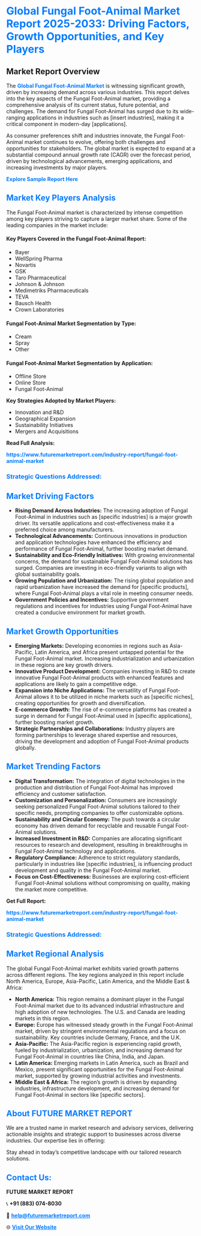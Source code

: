 <h1 style="color: #007BFF;">Global Fungal Foot-Animal Market Report 2025-2033: Driving Factors, Growth Opportunities, and Key Players</h1>

<section id="overview">
<h2>Market Report Overview</h2>
<p>The <a href="https://www.futuremarketreport.com/industry-report/fungal-foot-animal-market" style="color: #007BFF; text-decoration: none;"><strong>Global Fungal Foot-Animal Market</strong></a> is witnessing significant growth, driven by increasing demand across various industries. This report delves into the key aspects of the Fungal Foot-Animal market, providing a comprehensive analysis of its current status, future potential, and challenges. The demand for Fungal Foot-Animal has surged due to its wide-ranging applications in industries such as [insert industries], making it a critical component in modern-day [applications].</p>
<p>As consumer preferences shift and industries innovate, the Fungal Foot-Animal market continues to evolve, offering both challenges and opportunities for stakeholders. The global market is expected to expand at a substantial compound annual growth rate (CAGR) over the forecast period, driven by technological advancements, emerging applications, and increasing investments by major players.</p>
</section>

<section id="overview">
<p><a href="https://www.futuremarketreport.com/request-sample/reportId=122041" style="color: #007BFF; text-decoration: none;"><strong>Explore Sample Report Here</strong></a></p>
</section>

<section id="key-players">
<h2 style="color: #007BFF;">Market Key Players Analysis</h2>
<p>The Fungal Foot-Animal market is characterized by intense competition among key players striving to capture a larger market share. Some of the leading companies in the market include:</p>
<h4>Key Players Covered in the Fungal Foot-Animal Report:</h4>
<ul><li>Bayer</li><li>WellSpring Pharma</li><li>Novartis</li><li>GSK</li><li>Taro Pharmaceutical</li><li>Johnson &amp; Johnson</li><li>Medimetriks Pharmaceuticals</li><li>TEVA</li><li>Bausch Health</li><li>Crown Laboratories</li></ul>
<h4>Fungal Foot-Animal Market Segmentation by Type:</h4>
<ul><li>Cream</li><li>Spray</li><li>Other</li></ul>

<h4>Fungal Foot-Animal Market Segmentation by Application:</h4>
<ul><li>Offline Store</li><li>Online Store</li><li>Fungal Foot-Animal</li></ul>
<p><strong>Key Strategies Adopted by Market Players:</strong></p>
<ul>
<li>Innovation and R&D</li>
<li>Geographical Expansion</li>
<li>Sustainability Initiatives</li>
<li>Mergers and Acquisitions</li>
</ul>
</section>

<section>
<p><strong>Read Full Analysis: </strong></p><a href="https://www.futuremarketreport.com/industry-report/fungal-foot-animal-market" style="color: #007BFF; text-decoration: none;"><strong>https://www.futuremarketreport.com/industry-report/fungal-foot-animal-market</strong></a>
<h3 style="color: #007BFF;">Strategic Questions Addressed:</h3>
</section>

<section id="driving-factors">
<h2 style="color: #007BFF;">Market Driving Factors</h2>
<ul>
<li><strong>Rising Demand Across Industries:</strong> The increasing adoption of Fungal Foot-Animal in industries such as [specific industries] is a major growth driver. Its versatile applications and cost-effectiveness make it a preferred choice among manufacturers.</li>
<li><strong>Technological Advancements:</strong> Continuous innovations in production and application technologies have enhanced the efficiency and performance of Fungal Foot-Animal, further boosting market demand.</li>
<li><strong>Sustainability and Eco-Friendly Initiatives:</strong> With growing environmental concerns, the demand for sustainable Fungal Foot-Animal solutions has surged. Companies are investing in eco-friendly variants to align with global sustainability goals.</li>
<li><strong>Growing Population and Urbanization:</strong> The rising global population and rapid urbanization have increased the demand for [specific products], where Fungal Foot-Animal plays a vital role in meeting consumer needs.</li>
<li><strong>Government Policies and Incentives:</strong> Supportive government regulations and incentives for industries using Fungal Foot-Animal have created a conducive environment for market growth.</li>
</ul>
</section>

<section id="growth-opportunities">
<h2 style="color: #007BFF;">Market Growth Opportunities</h2>
<ul>
<li><strong>Emerging Markets:</strong> Developing economies in regions such as Asia-Pacific, Latin America, and Africa present untapped potential for the Fungal Foot-Animal market. Increasing industrialization and urbanization in these regions are key growth drivers.</li>
<li><strong>Innovative Product Development:</strong> Companies investing in R&D to create innovative Fungal Foot-Animal products with enhanced features and applications are likely to gain a competitive edge.</li>
<li><strong>Expansion into Niche Applications:</strong> The versatility of Fungal Foot-Animal allows it to be utilized in niche markets such as [specific niches], creating opportunities for growth and diversification.</li>
<li><strong>E-commerce Growth:</strong> The rise of e-commerce platforms has created a surge in demand for Fungal Foot-Animal used in [specific applications], further boosting market growth.</li>
<li><strong>Strategic Partnerships and Collaborations:</strong> Industry players are forming partnerships to leverage shared expertise and resources, driving the development and adoption of Fungal Foot-Animal products globally.</li>
</ul>
</section>

<section id="trending-factors">
<h2 style="color: #007BFF;">Market Trending Factors</h2>
<ul>
<li><strong>Digital Transformation:</strong> The integration of digital technologies in the production and distribution of Fungal Foot-Animal has improved efficiency and customer satisfaction.</li>
<li><strong>Customization and Personalization:</strong> Consumers are increasingly seeking personalized Fungal Foot-Animal solutions tailored to their specific needs, prompting companies to offer customizable options.</li>
<li><strong>Sustainability and Circular Economy:</strong> The push towards a circular economy has driven demand for recyclable and reusable Fungal Foot-Animal solutions.</li>
<li><strong>Increased Investment in R&D:</strong> Companies are allocating significant resources to research and development, resulting in breakthroughs in Fungal Foot-Animal technology and applications.</li>
<li><strong>Regulatory Compliance:</strong> Adherence to strict regulatory standards, particularly in industries like [specific industries], is influencing product development and quality in the Fungal Foot-Animal market.</li>
<li><strong>Focus on Cost-Effectiveness:</strong> Businesses are exploring cost-efficient Fungal Foot-Animal solutions without compromising on quality, making the market more competitive.</li>
</ul>
</section>

<section>
<p><strong>Get Full Report: </strong></p><a href="https://www.futuremarketreport.com/industry-report/fungal-foot-animal-market" style="color: #007BFF; text-decoration: none;"><strong>https://www.futuremarketreport.com/industry-report/fungal-foot-animal-market</strong></a>
<h3 style="color: #007BFF;">Strategic Questions Addressed:</h3>
</section>


<section id="regional-analysis">
<h2 style="color: #007BFF;">Market Regional Analysis</h2>
<p>The global Fungal Foot-Animal market exhibits varied growth patterns across different regions. The key regions analyzed in this report include North America, Europe, Asia-Pacific, Latin America, and the Middle East & Africa:</p>
<ul>
<li><strong>North America:</strong> This region remains a dominant player in the Fungal Foot-Animal market due to its advanced industrial infrastructure and high adoption of new technologies. The U.S. and Canada are leading markets in this region.</li>
<li><strong>Europe:</strong> Europe has witnessed steady growth in the Fungal Foot-Animal market, driven by stringent environmental regulations and a focus on sustainability. Key countries include Germany, France, and the U.K.</li>
<li><strong>Asia-Pacific:</strong> The Asia-Pacific region is experiencing rapid growth, fueled by industrialization, urbanization, and increasing demand for Fungal Foot-Animal in countries like China, India, and Japan.</li>
<li><strong>Latin America:</strong> Emerging markets in Latin America, such as Brazil and Mexico, present significant opportunities for the Fungal Foot-Animal market, supported by growing industrial activities and investments.</li>
<li><strong>Middle East & Africa:</strong> The region’s growth is driven by expanding industries, infrastructure development, and increasing demand for Fungal Foot-Animal in sectors like [specific sectors].</li>
</ul>
</section>

<footer>
<h2 style="color: #007BFF;">About FUTURE MARKET REPORT</h2>
<p>We are a trusted name in market research and advisory services, delivering actionable insights and strategic support to businesses across diverse industries. Our expertise lies in offering:</p>

<p>Stay ahead in today’s competitive landscape with our tailored research solutions.</p>

<h2 style="color: #007BFF;">Contact Us:</h2>
<p><strong>FUTURE MARKET REPORT</strong></p>
<p>📞 <strong>+91 (883) 074-8030</strong></p>
<p>📧 <strong><a href="mailto:help@futuremarketreport.com" style="color: #007BFF;">help@futuremarketreport.com</a></strong></p>
<p>🌐 <strong><a href="https://www.futuremarketreport.com/" style="color: #007BFF;">Visit Our Website</a></strong></p>
</footer>